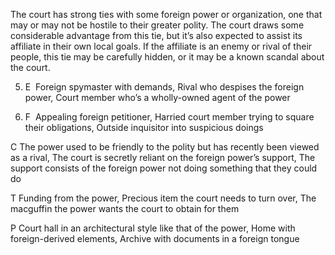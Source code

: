 The court has strong ties with some foreign power or organization, one that may or may not be hostile to their greater polity. The court draws some considerable advantage from this tie, but it’s also expected to assist its affiliate in their own local goals. If the affiliate is an enemy or rival of their people, this tie may be carefully hidden, or it may be a known scandal about the court.

5.  E  Foreign spymaster with demands, Rival who despises the foreign power, Court member who’s a wholly-owned agent of the power
    
6.  F  Appealing foreign petitioner, Harried court member trying to square their obligations, Outside inquisitor into suspicious doings
    

C The power used to be friendly to the polity but has recently been viewed as a rival, The court is secretly reliant on the foreign power’s support, The support consists of the foreign power not doing something that they could do

T Funding from the power, Precious item the court needs to turn over, The macguffin the power wants the court to obtain for them

P Court hall in an architectural style like that of the power, Home with foreign-derived elements, Archive with documents in a foreign tongue